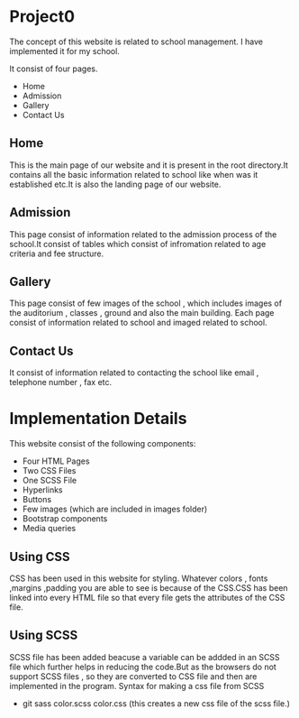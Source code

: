 # Project0
The concept of this website is related to school management. I have implemented it for my school. 

It consist of four pages. 
- Home
- Admission
- Gallery
- Contact Us 

## Home
This is the main page of our website and it is present in the root directory.It contains all the basic information related to school like when was it established etc.It is also the landing page of our website.

## Admission
This page consist of information related to the admission process of the school.It consist of tables which consist of infromation related to age criteria and fee structure.

## Gallery
This page consist of few images of the school , which includes images of the auditorium , classes , ground and also the main building.
Each page consist of information related to school and imaged related to school.

## Contact Us
It consist of information related to contacting the school like email , telephone number , fax etc.

# Implementation Details

This website consist of the following components:
- Four HTML Pages
- Two CSS Files
- One SCSS File
- Hyperlinks
- Buttons
- Few images (which are included in images folder)
- Bootstrap components
- Media queries

## Using CSS
CSS has been used in this website for styling. Whatever colors , fonts ,margins ,padding you are able to see is because of the CSS.CSS has been linked into every HTML file so that every file gets the attributes of the CSS file.

## Using SCSS
SCSS file has been added beacuse a variable can be addded in an SCSS file which further helps in reducing the code.But as the browsers do not support SCSS files , so they are converted to CSS file and then are implemented in the program.
Syntax for making a css file from SCSS
- git sass color.scss color.css (this creates a new css file of the scss file.)


